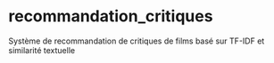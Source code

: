 # recommandation_critiques
Système de recommandation de critiques de films basé sur TF-IDF et similarité textuelle
